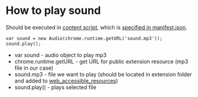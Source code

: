 # How to play sound
Should be executed in [content script](https://developer.chrome.com/docs/extensions/mv3/content_scripts/),
which is [specified in manifest.json](/chrome-extension/content_script).

```
var sound = new Audio(chrome.runtime.getURL('sound.mp3'));
sound.play();
```

- var sound - audio object to play mp3
- chrome.runtime.getURL - get URL for public extension resource (mp3 file in our case)
- sound.mp3 - file we want to play (should be located in extension folder and added to [web_accessible_resources](/chrome-extension/web_accessible_resources))
- sound.play() - plays selected file
